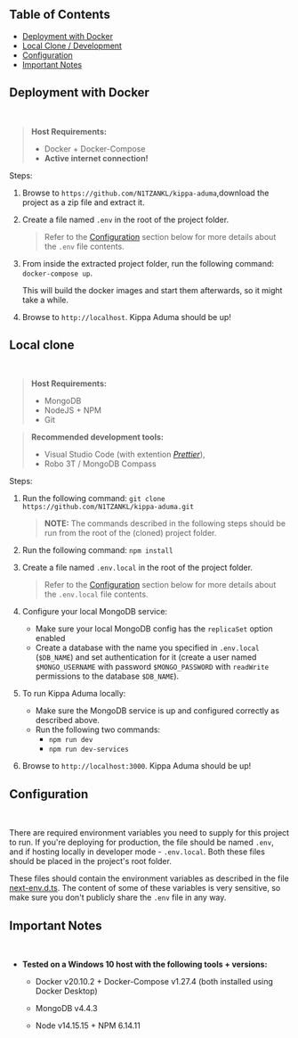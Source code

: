 ## Table of Contents

-   [Deployment with Docker](#deployment-with-docker)
-   [Local Clone / Development](#local-clone)
-   [Configuration](#configuration)
-   [Important Notes](#important-notes)

## Deployment with Docker

<br/>

> **Host Requirements:**
>
> -   Docker + Docker-Compose
> -   **Active internet connection!**

Steps:

1. Browse to `https://github.com/N1TZANKL/kippa-aduma`,download the project as a zip file and extract it.

2. Create a file named `.env` in the root of the project folder.

    > Refer to the [Configuration](#configuration) section below for more details about the `.env` file contents.

3. From inside the extracted project folder, run the following command: `docker-compose up`.

    This will build the docker images and start them afterwards, so it might take a while.

4. Browse to `http://localhost`. Kippa Aduma should be up!

## Local clone

<br/>

> **Host Requirements:**
>
> -   MongoDB
> -   NodeJS + NPM
> -   Git

> **Recommended development tools:**
>
> -   Visual Studio Code (with extention [_Prettier_](https://github.com/prettier/prettier)),
> -   Robo 3T / MongoDB Compass

Steps:

1. Run the following command: `git clone https://github.com/N1TZANKL/kippa-aduma.git`

    > **NOTE:** The commands described in the following steps should be run from the root of the (cloned) project folder.

2. Run the following command: `npm install`

3. Create a file named `.env.local` in the root of the project folder.

    > Refer to the [Configuration](#configuration) section below for more details about the `.env.local` file contents.

4. Configure your local MongoDB service:

    - Make sure your local MongoDB config has the `replicaSet` option enabled
    - Create a database with the name you specified in `.env.local` (`$DB_NAME`) and set authentication for it (create a user named `$MONGO_USERNAME` with password `$MONGO_PASSWORD` with `readWrite` permissions to the database `$DB_NAME`).

5. To run Kippa Aduma locally:

    - Make sure the MongoDB service is up and configured correctly as described above.
    - Run the following two commands:
        - `npm run dev`
        - `npm run dev-services`

6. Browse to `http://localhost:3000`. Kippa Aduma should be up!

## Configuration

<br/>

There are required environment variables you need to supply for this project to run. If you're deploying for production, the file should be named `.env`, and if hosting locally in developer mode - `.env.local`. Both these files should be placed in the project's root folder.

These files should contain the environment variables as described in the file [next-env.d.ts](./next-env.d.ts). The content of some of these variables is very sensitive, so make sure you don't publicly share the `.env` file in any way.

## Important Notes

<br/>

-   **Tested on a Windows 10 host with the following tools + versions:**

    -   Docker v20.10.2 + Docker-Compose v1.27.4 (both installed using Docker Desktop)

    -   MongoDB v4.4.3

    -   Node v14.15.15 + NPM 6.14.11
